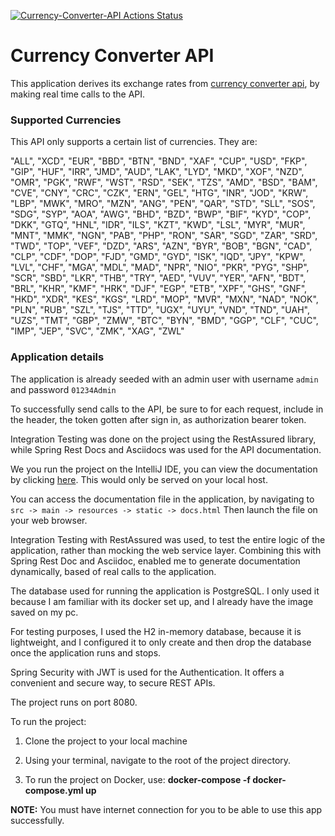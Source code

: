 [![Currency-Converter-API Actions Status](https://github.com/morlimoore/currency_converter_api/workflows/Currency-Converter-API/badge.svg)](https://github.com/morlimoore/currency_converter_api/actions)


# Currency Converter API

This application derives its exchange rates from [currency converter api](https://www.currencyconverterapi.com/), by making real time calls to the API.

### Supported Currencies

This API only supports a certain list of currencies. They are:

 "ALL",
    "XCD",
    "EUR",
    "BBD",
    "BTN",
    "BND",
    "XAF",
    "CUP",
    "USD",
    "FKP",
    "GIP",
    "HUF",
    "IRR",
    "JMD",
    "AUD",
    "LAK",
    "LYD",
    "MKD",
    "XOF",
    "NZD",
    "OMR",
    "PGK",
    "RWF",
    "WST",
    "RSD",
    "SEK",
    "TZS",
    "AMD",
    "BSD",
    "BAM",
    "CVE",
    "CNY",
    "CRC",
    "CZK",
    "ERN",
    "GEL",
    "HTG",
    "INR",
    "JOD",
    "KRW",
    "LBP",
    "MWK",
    "MRO",
    "MZN",
    "ANG",
    "PEN",
    "QAR",
    "STD",
    "SLL",
    "SOS",
    "SDG",
    "SYP",
    "AOA",
    "AWG",
    "BHD",
    "BZD",
    "BWP",
    "BIF",
    "KYD",
    "COP",
    "DKK",
    "GTQ",
    "HNL",
    "IDR",
    "ILS",
    "KZT",
    "KWD",
    "LSL",
    "MYR",
    "MUR",
    "MNT",
    "MMK",
    "NGN",
    "PAB",
    "PHP",
    "RON",
    "SAR",
    "SGD",
    "ZAR",
    "SRD",
    "TWD",
    "TOP",
    "VEF",
    "DZD",
    "ARS",
    "AZN",
    "BYR",
    "BOB",
    "BGN",
    "CAD",
    "CLP",
    "CDF",
    "DOP",
    "FJD",
    "GMD",
    "GYD",
    "ISK",
    "IQD",
    "JPY",
    "KPW",
    "LVL",
    "CHF",
    "MGA",
    "MDL",
    "MAD",
    "NPR",
    "NIO",
    "PKR",
    "PYG",
    "SHP",
    "SCR",
    "SBD",
    "LKR",
    "THB",
    "TRY",
    "AED",
    "VUV",
    "YER",
    "AFN",
    "BDT",
    "BRL",
    "KHR",
    "KMF",
    "HRK",
    "DJF",
    "EGP",
    "ETB",
    "XPF",
    "GHS",
    "GNF",
    "HKD",
    "XDR",
    "KES",
    "KGS",
    "LRD",
    "MOP",
    "MVR",
    "MXN",
    "NAD",
    "NOK",
    "PLN",
    "RUB",
    "SZL",
    "TJS",
    "TTD",
    "UGX",
    "UYU",
    "VND",
    "TND",
    "UAH",
    "UZS",
    "TMT",
    "GBP",
    "ZMW",
    "BTC",
    "BYN",
    "BMD",
    "GGP",
    "CLF",
    "CUC",
    "IMP",
    "JEP",
    "SVC",
    "ZMK",
    "XAG",
    "ZWL"

### Application details

The application is already seeded with an admin user with username `admin` and password `01234Admin`

To successfully send calls to the API, be sure to for each request, include in the header, the token gotten after sign in, as authorization bearer token.

Integration Testing was done on the project using the RestAssured library, while Spring Rest Docs and Asciidocs was used for the API documentation.

We you run the project on the IntelliJ IDE, you can view the documentation by clicking [here](http://localhost:63342/currencyconverterapi/target/generated-docs/currencyconverterapi.html?_ijt=7v6pa6npogi0a42hmvcpakhnln).
This would only be served on your local host.

You can access the documentation file in the application, by navigating to `src -> main -> resources -> static -> docs.html`
Then launch the file on your web browser.

Integration Testing with RestAssured was used, to test the entire logic of the application, rather than mocking the web service layer.
Combining this with Spring Rest Doc and Asciidoc, enabled me to generate documentation dynamically, based of real calls to the application.

The database used for running the application is PostgreSQL. I only used it because I am familiar with its docker set up, and I already have the image saved on my pc.

For testing purposes, I used the H2 in-memory database, because it is lightweight, and I configured it to only create and then drop the database once the application runs and stops.

Spring Security with JWT is used for the Authentication. It offers a convenient and secure way, to secure REST APIs.

The project runs on port 8080.

To run the project:

 1. Clone the project to your local machine
 
 2. Using your terminal, navigate to the root of the project directory.
 
 3. To run the project on Docker, use: **docker-compose -f docker-compose.yml up**
 
 **NOTE:** You must have internet connection for you to be able to use this app successfully.

